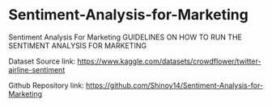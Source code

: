 # Sentiment-Analysis-for-Marketing
Sentiment Analysis For Marketing 
GUIDELINES ON HOW TO RUN THE SENTIMENT ANALYSIS FOR MARKETING 

Dataset Source link: https://www.kaggle.com/datasets/crowdflower/twitter-airline-sentiment


Github Repository link: https://github.com/Shinoy14/Sentiment-Analysis-for-Marketing
